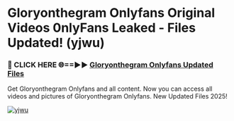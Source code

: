 # Gloryonthegram Onlyfans Original Videos 0nlyFans Leaked - Files Updated! (yjwu)

<h3>🔴 CLICK HERE 🌐==►► <a href="https://tinyurl.com/ehrbuxhb" rel="nofollow">Gloryonthegram Onlyfans Updated Files</a></h3>

Get Gloryonthegram Onlyfans and all content. Now you can access all videos and pictures of Gloryonthegram Onlyfans. New Updated Files 2025!

[![yjwu](https://i.imgur.com/lVYEuWS.gif)](https://tinyurl.com/ehrbuxhb)
